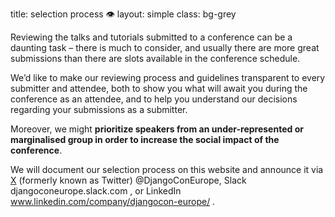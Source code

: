 title: selection process 👁️
layout: simple
class: bg-grey

Reviewing the talks and tutorials submitted to a conference can be a daunting task – there is much to consider, and usually there are more great submissions than there are slots available in the conference schedule.

We’d like to make our reviewing process and guidelines transparent to every submitter and attendee, both to show you what will await you during the conference as an attendee, and to help you understand our decisions regarding your submissions as a submitter.

Moreover, we might **prioritize speakers from an under-represented or marginalised group in order to increase the social impact of the conference**.


We will document our selection process on this website and announce it via [X](https://twitter.com/DjangoConEurope) (formerly known as Twitter) @DjangoConEurope, Slack djangoconeurope.slack.com , or LinkedIn www.linkedin.com/company/djangocon-europe/ .

 